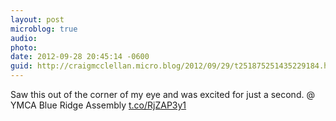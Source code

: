 ```yaml
---
layout: post
microblog: true
audio: 
photo: 
date: 2012-09-28 20:45:14 -0600
guid: http://craigmcclellan.micro.blog/2012/09/29/t251875251435229184.html
---
```

Saw this out of the corner of my eye and was excited for just a second.   @ YMCA Blue Ridge Assembly [t.co/RjZAP3y1](http://t.co/RjZAP3y1)
